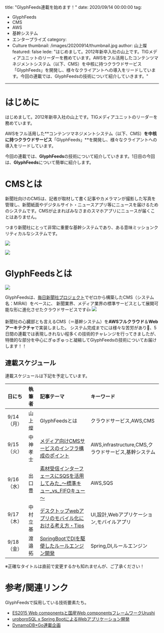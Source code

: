 title: "GlyphFeeds連載を始めます！"
date: 2020/09/14 00:00:00
tag:
  - GlyphFeeds
  - CMS
  - AWS
  - 基幹システム
  - エンタープライズ
category:
  - Culture
thumbnail: /images/20200914/thumbnail.jpg
author: 山上燦
featured: false
lede: "はじめまして。2012年新卒入社の山上です。TIGメディアユニットのリーダーを務めています。AWSをフル活用したコンテンツマネジメントシステム（以下、CMS）を中核に持つクラウドサービス「GlyphFeeds」を開発し、様々なクライアントへの導入をリードしています。今回の連載では、GlyphFeedsの技術について紹介していきます。"
---

# はじめに
はじめまして。2012年新卒入社の山上です。TIGメディアユニットのリーダーを務めています。

AWSをフル活用した**コンテンツマネジメントシステム（以下、CMS）**を中核に持つクラウドサービス**「GlyphFeeds」**を開発し、様々なクライアントへの導入をリードしています。

今回の連載では、**GlyphFeeds**の技術について紹介していきます。1日目の今回は、**GlyphFeeds**について簡単に紹介します。

# CMSとは

新聞社向けのCMSは、記者が取材して書く記事やカメラマンが撮影した写真を管理し、新聞紙面やデジタルサイト・ニュースアプリ等にニュースを届けるためのシステムです。CMSが止まればみなさまのスマホアプリにニュースが届くことはありません。

つまり新聞社にとって非常に重要な基幹システムであり、ある意味ミッションクリティカルなシステムです。

![](/images/20200914/原稿.gif)

![](/images/20200914/画像編集.gif)


# GlyphFeedsとは
![](/images/20200914/GlyphFeedsLogo.jpg)

GlyphFeedsは、[毎日新聞社プロジェクト](https://prtimes.jp/main/html/rd/p/000000324.000004374.html)でゼロから構築したCMS（システム名：MIRAI）をベースに、
新聞業界、メディア業界の標準サービスとして展開可能な形に進化させたクラウドサービスです👍
![](/images/20200914/スクリーンショット_2020-09-08_18.11.19.png)

新聞社の心臓部とも言えるCMS（＝基幹システム）を**AWSフルクラウド**＆**Webアーキテクチャ**で実装しました。
システム完成までには様々な苦労があり💪、5日間の連載では表現しきれない程多くの技術的チャレンジを行ってきましたが、特徴的な部分を中心にぎゅぎゅっと凝縮してGlyphFeedsの技術についてお届けします！！

## 連載スケジュール
連載スケジュールは下記を予定しています。

| 日にち | 執筆者 | 記事テーマ | キーワード |
|:-----------|:------------|:------------|:------------|
| 9/14（月）    | 山上燦       | GlyphFeedsとは         |クラウドサービス,AWS,CMS|
| 9/15（火）    | 中神孝士     | [メディア向けCMSサービスのインフラ構成のポイント](/articles/20200915/) |AWS,infrastructure,CMS,クラウドサービス,基幹システム|
| 9/16（水）    | 出口豊      | [素材受信インターフェースにSQSを活用してみた_～標準キュー_vs_FIFOキュー～](/articles/20200916/) |AWS,SQS|
| 9/17（木）    | 中村立基    | [デスクトップwebアプリのモバイル化における考え方・Tips](/articles/20200917/) |UI,設計,Webアプリケーション,モバイルアプリ|
| 9/18（金）    | 渡邉拓       | [SpringBootでDIを駆使したルールエンジン開発](/articles/20200918/) |Spring,DI,ルールエンジン|

※正確なタイトルは直前で変更するかも知れませんが、ご了承ください！

# 参考/関連リンク

GlyphFeedsで採用している技術要素たち。

* [ES2015 Web componentsと国産Web componentsフレームワークUrushi](https://future-architect.github.io/articles/20170605/)
* [uroboroSQL x Spring BootによるWebアプリケーション開発](https://future-architect.github.io/articles/20170828/)
* [DynamoDB×Go連載企画](https://future-architect.github.io/tags/DynamoDB%C3%97Go/)

